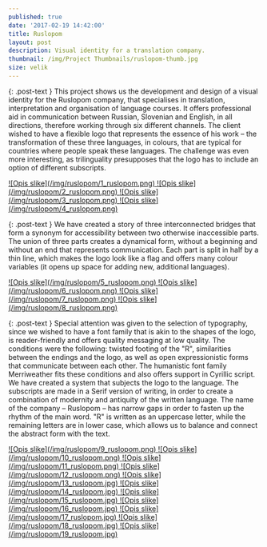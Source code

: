 ```yaml
---
published: true
date: '2017-02-19 14:42:00'
title: Ruslopom
layout: post
description: Visual identity for a translation company.
thumbnail: /img/Project Thumbnails/ruslopom-thumb.jpg
size: velik
---
```


{: .post-text }
This project shows us the development and design of a visual identity for the Ruslopom company, that specialises in translation, interpretation and organisation of language courses. It offers professional aid in communication between Russian, Slovenian and English, in all directions, therefore working through six different channels. The client wished to have a flexible logo that represents the essence of his work – the transformation of these three languages, in colours, that are typical for countries where people speak these languages. The challenge was even more interesting, as trilinguality presupposes that the logo has to include an option of different subscripts.

<a href="/img/ruslopom/1_ruslopom.png" class="fluidbox">
![Opis slike](/img/ruslopom/1_ruslopom.png)
</a>

<a href="/img/ruslopom/2_ruslopom.png" class="fluidbox">
![Opis slike](/img/ruslopom/2_ruslopom.png)
</a>

<a href="/img/ruslopom/3_ruslopom.png" class="fluidbox">
![Opis slike](/img/ruslopom/3_ruslopom.png)
</a>

<a href="/img/ruslopom/4_ruslopom.png" class="fluidbox">
![Opis slike](/img/ruslopom/4_ruslopom.png)
</a>

{: .post-text }
We have created a story of three interconnected bridges that form a synonym for accessibility between two otherwise inaccessible parts. The union of three parts creates a dynamical form, without a beginning and without an end that represents communication. Each part is split in half by a thin line, which makes the logo look like a flag and offers many colour variables (it opens up space for adding new, additional languages).

<a href="/img/ruslopom/5_ruslopom.png" class="fluidbox">
![Opis slike](/img/ruslopom/5_ruslopom.png)
</a>

<a href="/img/ruslopom/6_ruslopom.png" class="fluidbox">
![Opis slike](/img/ruslopom/6_ruslopom.png)
</a>

<a href="/img/ruslopom/7_ruslopom.png" class="fluidbox">
![Opis slike](/img/ruslopom/7_ruslopom.png)
</a>

<a href="/img/ruslopom/8_ruslopom.png" class="fluidbox">
![Opis slike](/img/ruslopom/8_ruslopom.png)
</a>

{: .post-text }
Special attention was given to the selection of typography, since we wished to have a font family that is akin to the shapes of the logo, is reader-friendly and offers quality messaging at low quality. The conditions were the following: twisted footing of the "R", similarities between the endings and the logo, as well as open expressionistic forms that communicate between each other. The humanistic font family Merriweather fits these conditions and also offers support in Cyrillic script. We have created a system that subjects the logo to the language. The subscripts are made in a Serif version of writing, in order to create a combination of modernity and antiquity of the written language. The name of the company – Ruslopom – has narrow gaps in order to fasten up the rhythm of the main word. "R" is written as an uppercase letter, while the remaining letters are in lower case, which allows us to balance and connect the abstract form with the text.

<a href="/img/ruslopom/9_ruslopom.png" class="fluidbox">
![Opis slike](/img/ruslopom/9_ruslopom.png)
</a>

<a href="/img/ruslopom/10_ruslopom.png" class="fluidbox">
![Opis slike](/img/ruslopom/10_ruslopom.png)
</a>

<a href="/img/ruslopom/11_ruslopom.png" class="fluidbox">
![Opis slike](/img/ruslopom/11_ruslopom.png)
</a>

<a href="/img/ruslopom/12_ruslopom.png" class="fluidbox">
![Opis slike](/img/ruslopom/12_ruslopom.png)
</a>

<a href="/img/ruslopom/13_ruslopom.jpg" class="fluidbox">
![Opis slike](/img/ruslopom/13_ruslopom.jpg)
</a>

<a href="/img/ruslopom/14_ruslopom.jpg" class="fluidbox">
![Opis slike](/img/ruslopom/14_ruslopom.jpg)
</a>

<a href="/img/ruslopom/15_ruslopom.jpg" class="fluidbox">
![Opis slike](/img/ruslopom/15_ruslopom.jpg)
</a>

<a href="/img/ruslopom/16_ruslopom.jpg" class="fluidbox">
![Opis slike](/img/ruslopom/16_ruslopom.jpg)
</a>

<a href="/img/ruslopom/17_ruslopom.jpg" class="fluidbox">
![Opis slike](/img/ruslopom/17_ruslopom.jpg)
</a>

<a href="/img/ruslopom/18_ruslopom.jpg" class="fluidbox">
![Opis slike](/img/ruslopom/18_ruslopom.jpg)
</a>

<a href="/img/ruslopom/19_ruslopom.jpg" class="fluidbox">
![Opis slike](/img/ruslopom/19_ruslopom.jpg)
</a>
